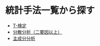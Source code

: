 # 統計手法一覧から探す




- [T-検定](t-test.md)
- [分散分析（二要因以上）](analysis-of-variance.md)
- [主成分分析](principal-component-analysis.md)